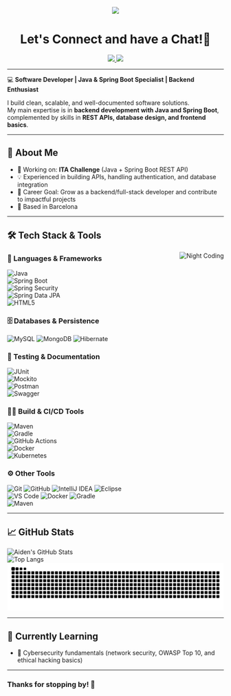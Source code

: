 <!--
- 🔭 I’m currently working on ...
- 🌱 I’m currently learning ...
- 👯 I’m looking to collaborate on ...
- 🤔 I’m looking for help with ...
- 💬 Ask me about ...
- 📫 How to reach me: ...
- 😄 Pronouns: ...
- ⚡ Fun fact: ...
-->
<p align="center">
  <img src="https://capsule-render.vercel.app/api?type=waving&color=gradient&text=Hello!&height=100&section=header"/>
</p>

<h1 align="center">
  Let's Connect and have a Chat!💬
</h1>

<p align="center">
<a href="https://www.linkedin.com/in/aiden-romero-garcia/">
  <img height="50" src="https://user-images.githubusercontent.com/46517096/166973395-19676cd8-f8ec-4abf-83ff-da8243505b82.png"/>
</a>
<a href="https://dev.to/itsaidendev">
  <img height="50" src="https://user-images.githubusercontent.com/46517096/166974096-7aeecad4-483e-4c85-983f-f4b37b3f794e.png"/>
</a>
  <!-- - 🌐 Portfolio: [your-portfolio-link](#)  -->

</p>

---

💻 **Software Developer | Java & Spring Boot Specialist | Backend Enthusiast**

I build clean, scalable, and well-documented software solutions.  
My main expertise is in **backend development with Java and Spring Boot**, complemented by skills in **REST APIs, database design, and frontend basics**.  


---


## 🚀 About Me
- 🔭 Working on: **ITA Challenge** (Java + Spring Boot REST API)  
- 💡 Experienced in building APIs, handling authentication, and database integration  
- 🎯 Career Goal: Grow as a backend/full-stack developer and contribute to impactful projects  
- 📍 Based in Barcelona


---

## 🛠️ Tech Stack & Tools

<img alt="Night Coding" src="raw.githubusercontent.com/itsAidenDev/itsAidenDev/refs/heads/main/night-dev-gif.gif" align="right"/>

### 🧱 Languages & Frameworks  

![Java](https://img.shields.io/badge/Java-%23ED8B00.svg?style=flat&logo=openjdk&logoColor=white)  
![Spring Boot](https://img.shields.io/badge/Spring%20Boot-6DB33F.svg?style=flat&logo=springboot&logoColor=white)  
![Spring Security](https://img.shields.io/badge/Spring%20Security-6DB33F.svg?style=flat&logo=spring-security&logoColor=white)  
![Spring Data JPA](https://img.shields.io/badge/Spring%20Data%20JPA-59666C.svg?style=flat&logo=spring&logoColor=white)   
![HTML5](https://img.shields.io/badge/HTML5-%23E34F26.svg?style=flat&logo=html5&logoColor=white)  


### 🗄️ Databases & Persistence 

![MySQL](https://img.shields.io/badge/MySQL-00000F?style=flat&logo=mysql&logoColor=white)
![MongoDB](https://img.shields.io/badge/MongoDB-%234ea94b.svg?style=flat&logo=mongodb&logoColor=white)
![Hibernate](https://img.shields.io/badge/Hibernate-59666C.svg?style=flat&logo=hibernate&logoColor=white)


### 🧪 Testing & Documentation
![JUnit](https://img.shields.io/badge/JUnit-25A162.svg?style=flat&logo=junit5&logoColor=white)  
![Mockito](https://img.shields.io/badge/Mockito-1BC0C5.svg?style=flat&logoColor=white)  
![Postman](https://img.shields.io/badge/Postman-FF6C37.svg?style=flat&logo=postman&logoColor=white)  
![Swagger](https://img.shields.io/badge/Swagger-85EA2D.svg?style=flat&logo=swagger&logoColor=black) 


### 👨‍💻 Build & CI/CD Tools
![Maven](https://img.shields.io/badge/Maven-C71A36.svg?style=flat&logo=apache-maven&logoColor=white)  
![Gradle](https://img.shields.io/badge/Gradle-02303A.svg?style=flat&logo=gradle&logoColor=white)  
![GitHub Actions](https://img.shields.io/badge/GitHub_Actions-2088FF.svg?style=flat&logo=github-actions&logoColor=white)  
![Docker](https://img.shields.io/badge/Docker-%230db7ed.svg?style=flat&logo=docker&logoColor=white)  
![Kubernetes](https://img.shields.io/badge/Kubernetes-326CE5.svg?style=flat&logo=kubernetes&logoColor=white)  


### ⚙️ Other Tools 
![Git](https://img.shields.io/badge/Git-%23F05033.svg?style=flat&logo=git&logoColor=white)
![GitHub](https://img.shields.io/badge/GitHub-%23121011.svg?style=flat&logo=github&logoColor=white)
![IntelliJ IDEA](https://img.shields.io/badge/IntelliJ%20IDEA-000000.svg?style=flat&logo=intellij-idea&logoColor=white)
![Eclipse](https://img.shields.io/badge/-Eclipse-05122A?style=flat&logo=eclipse-ide&logoColor=2C2255)\
![VS Code](https://img.shields.io/badge/VS%20Code-007ACC.svg?style=flat&logo=visual-studio-code&logoColor=white) 
![Docker](https://img.shields.io/badge/Docker-%230db7ed.svg?style=flat&logo=docker&logoColor=white)
![Gradle](https://img.shields.io/badge/Gradle-02303A.svg?style=flat&logo=gradle&logoColor=white)  
![Maven](https://img.shields.io/badge/Maven-C71A36.svg?style=flat&logo=apache-maven&logoColor=white)  


---

<!-- ## 📌 Featured Projects
Here are some of my highlighted works:

### 🔹 [Project 1: RESTful API Service](#)
- **Tech:** Java, Spring Boot, MySQL  
- Authentication with JWT, CRUD operations, Swagger documentation  
- Includes unit tests with JUnit and Mockito  
- [View Repository](#) | [Live Demo](#)

### 🔹 [Project 2: Personal Portfolio Website](#)
- **Tech:** HTML, CSS, JavaScript  
- Responsive design showcasing my work & skills  
- [View Repository](#) | [Live Demo](#)

--- -->

## 📈 GitHub Stats

![Aiden's GitHub Stats](https://github-readme-stats.vercel.app/api?username=itsAidenDev&show_icons=true&theme=radical)  
![Top Langs](https://github-readme-stats.vercel.app/api/top-langs/?username=itsAidenDev&layout=compact&theme=radical)
![Snake animation](https://github.com/itsAidenDev/itsAidenDev/blob/output/github-contribution-grid-snake.svg)

---


## 🧠 Currently Learning

- 🔐 Cybersecurity fundamentals (network security, OWASP Top 10, and ethical hacking basics)


---


### Thanks for stopping by! 🙌

